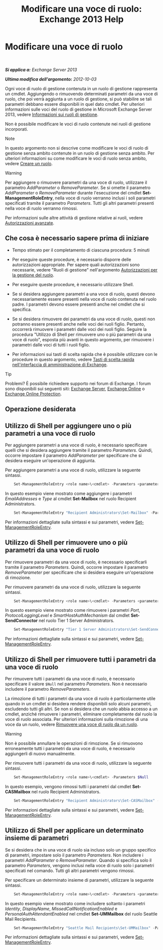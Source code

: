 ﻿---
title: 'Modificare una voce di ruolo: Exchange 2013 Help'
TOCTitle: Modificare una voce di ruolo
ms:assetid: 5aa4f39c-16a4-4815-ac4f-2cdcfa2b3ee1
ms:mtpsurl: https://technet.microsoft.com/it-it/library/Dd298005(v=EXCHG.150)
ms:contentKeyID: 50480673
ms.date: 05/22/2018
mtps_version: v=EXCHG.150
ms.translationtype: MT
---

# Modificare una voce di ruolo

 

_**Si applica a:** Exchange Server 2013_

_**Ultima modifica dell'argomento:** 2012-10-03_

Ogni voce di ruolo di gestione contenuta in un ruolo di gestione rappresenta un cmdlet. Aggiungendo o rimuovendo determinati parametri da una voce di ruolo, che poi verrà aggiunta a un ruolo di gestione, si può stabilire se tali parametri debbano essere disponibili in quel dato cmdlet. Per ulteriori informazioni sulle voci del ruolo di gestione in Microsoft Exchange Server 2013, vedere [Informazioni sui ruoli di gestione](understanding-management-roles-exchange-2013-help.md).

Non è possibile modificare le voci di ruolo contenute nei ruoli di gestione incorporati.


> [!NOTE]
> In questo argomento non si descrive come modificare le voci di ruolo di gestione senza ambito contenute in un ruolo di gestione senza ambito. Per ulteriori informazioni su come modificare le voci di ruolo senza ambito, vedere <A href="create-a-role-exchange-2013-help.md">Creare un ruolo</A>.




> [!WARNING]
> Per aggiungere o rimuovere parametri da una voce di ruolo, utilizzare il parametro <EM>AddParameter</EM> o <EM>RemoveParameter</EM>. Se si omette il parametro <EM>AddParameter</EM> o <EM>RemoveParameter</EM> durante l'esecuzione del cmdlet <STRONG>Set-ManagementRoleEntry</STRONG>, nella voce di ruolo verranno inclusi i soli parametri specificati tramite il parametro <EM>Parameters</EM>. Tutti gli altri parametri presenti nella voce di ruolo verranno rimossi.



Per informazioni sulle altre attività di gestione relative ai ruoli, vedere [Autorizzazioni avanzate](advanced-permissions-exchange-2013-help.md).

## Che cosa è necessario sapere prima di iniziare

  - Tempo stimato per il completamento di ciascuna procedura: 5 minuti

  - Per eseguire queste procedure, è necessario disporre delle autorizzazioni appropriate. Per sapere quali autorizzazioni sono necessarie, vedere "Ruoli di gestione" nell'argomento [Autorizzazioni per la gestione del ruolo](role-management-permissions-exchange-2013-help.md).

  - Per eseguire queste procedure, è necessario utilizzare Shell.

  - Se si desidera aggiungere parametri a una voce di ruolo, questi devono necessariamente essere presenti nella voce di ruolo contenuta nel ruolo padre. I parametri devono essere presenti anche nel cmdlet che si specifica.

  - Se si desidera rimuovere dei parametri da una voce di ruolo, questi non potranno essere presenti anche nelle voci dei ruoli figlio. Pertanto, occorrerà rimuovere i parametri dalle voci dei ruoli figlio. Seguire la procedura "Utilizzo di Shell per rimuovere uno o più parametri da una voce di ruolo", esposta più avanti in questo argomento, per rimuovere i parametri dalle voci di tutti i ruoli figlio.

  - Per informazioni sui tasti di scelta rapida che è possibile utilizzare con le procedure in questo argomento, vedere [Tasti di scelta rapida nell'interfaccia di amministrazione di Exchange](keyboard-shortcuts-in-the-exchange-admin-center-exchange-online-protection-help.md).


> [!TIP]
> Problemi? È possibile richiedere supporto nei forum di Exchange. I forum sono disponibili sui seguenti siti: <A href="https://go.microsoft.com/fwlink/p/?linkid=60612">Exchange Server</A>, <A href="https://go.microsoft.com/fwlink/p/?linkid=267542">Exchange Online</A> o <A href="https://go.microsoft.com/fwlink/p/?linkid=285351">Exchange Online Protection</A>.



## Operazione desiderata

## Utilizzo di Shell per aggiungere uno o più parametri a una voce di ruolo

Per aggiungere parametri a una voce di ruolo, è necessario specificare quelli che si desidera aggiungere tramite il parametro *Parameters*. Quindi, occorre impostare il parametro *AddParameter* per specificare che si desidera eseguire un'operazione di aggiunta.

Per aggiungere parametri a una voce di ruolo, utilizzare la seguente sintassi.

```powershell
    Set-ManagementRoleEntry <role name>\<cmdlet> -Parameters <parameter 1>, <parameter 2>, <parameter...> -AddParameter
```

In questo esempio viene mostrato come aggiungere i parametri *EmailAddresses* e *Type* al cmdlet **Set-Mailbox** nel ruolo Recipient Administrators.

```powershell
    Set-ManagementRoleEntry "Recipient Administrators\Set-Mailbox" -Parameters EmailAddresses, Type -AddParameter
```

Per informazioni dettagliate sulla sintassi e sui parametri, vedere [Set-ManagementRoleEntry](https://technet.microsoft.com/it-it/library/dd351162\(v=exchg.150\)).

## Utilizzo di Shell per rimuovere uno o più parametri da una voce di ruolo

Per rimuovere parametri da una voce di ruolo, è necessario specificarli tramite il parametro *Parameters*. Quindi, occorre impostare il parametro *RemoveParameter* per specificare che si desidera eseguire un'operazione di rimozione.

Per rimuovere parametri da una voce di ruolo, utilizzare la seguente sintassi.

```powershell
    Set-ManagementRoleEntry <role name>\<cmdlet> -Parameters <parameter 1>, <parameter 2>, <parameter...> -RemoveParameter
```
In questo esempio viene mostrato come rimuovere i parametri *Port*, *ProtocolLoggingLevel* e *SmartHostAuthMechanism* dal cmdlet **Set-SendConnector** nel ruolo Tier 1 Server Administrators.

```powershell
    Set-ManagementRoleEntry "Tier 1 Server Administrators\Set-SendConnector" -Parameters Port, ProtocolLoggingLevel, SmartHostAuthMechanism -RemoveParameter
```

Per informazioni dettagliate sulla sintassi e sui parametri, vedere [Set-ManagementRoleEntry](https://technet.microsoft.com/it-it/library/dd351162\(v=exchg.150\)).

## Utilizzo di Shell per rimuovere tutti i parametri da una voce di ruolo

Per rimuovere tutti i parametri da una voce di ruolo, è necessario specificare il valore `$Null` nel parametro *Parameters*. Non è necessario includere il parametro *RemoveParameters*.

La rimozione di tutti i parametri da una voce di ruolo è particolarmente utile quando in un cmdlet si desidera rendere disponibili solo alcuni parametri, escludendo tutti gli altri. Se non si desidera che un ruolo abbia accesso a un cmdlet, anziché rimuovere i parametri, eliminare completamente dal ruolo la voce di ruolo associata. Per ulteriori informazioni sulla rimozione di una voce da un ruolo, vedere [Rimuovere una voce di ruolo da un ruolo](remove-a-role-entry-from-a-role-exchange-2013-help.md).


> [!WARNING]
> Non è possibile annullare le operazioni di rimozione. Se si rimuovono erroneamente tutti i parametri da una voce di ruolo, è necessario aggiungerli di nuovo manualmente.



Per rimuovere tutti i parametri da una voce di ruolo, utilizzare la seguente sintassi.

```powershell
    Set-ManagementRoleEntry <role name>\<cmdlet> -Parameters $Null 
```

In questo esempio, vengono rimossi tutti i parametri dal cmdlet **Set-CASMailbox** nel ruolo Recipient Administrators.

```powershell
    Set-ManagementRoleEntry "Recipient Administrators\Set-CASMailbox" -Parameters $Null 
```

Per informazioni dettagliate sulla sintassi e sui parametri, vedere [Set-ManagementRoleEntry](https://technet.microsoft.com/it-it/library/dd351162\(v=exchg.150\)).

## Utilizzo di Shell per applicare un determinato insieme di parametri

Se si desidera che in una voce di ruolo sia incluso solo un gruppo specifico di parametri, impostare solo il parametro *Parameters*. Non includere i parametri *AddParameter* o *RemoveParameter*. Quando si specifica solo il parametro *Parameters*, vengono inclusi nella voce di ruolo solo i parametri specificati nel comando. Tutti gli altri parametri vengono rimossi.

Per specificare un determinato insieme di parametri, utilizzare la seguente sintassi.

```powershell
    Set-ManagementRoleEntry <role name>\<cmdlet> -Parameters <parameter 1>, <parameter 2>, <parameter...>
```

In questo esempio viene mostrato come includere soltanto i parametri *Identity*, *DisplayName*, *MissedCallNotificationEnabled* e *PersonalAuthAttendantEnabled* nel cmdlet **Set-UMMailbox** del ruolo Seattle Mail Recipients.

```powershell
    Set-ManagementRoleEntry "Seattle Mail Recipients\Set-UMMailbox" -Parameters Identity, DisplayName, MissedCallNotificationEnabled, PersonalAutoAttendantEnabled
```

Per informazioni dettagliate sulla sintassi e sui parametri, vedere [Set-ManagementRoleEntry](https://technet.microsoft.com/it-it/library/dd351162\(v=exchg.150\)).

